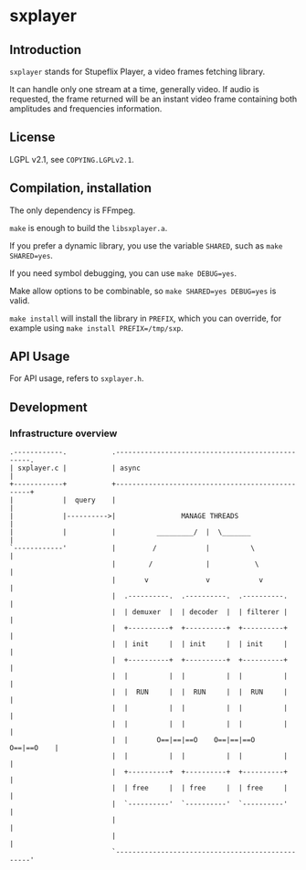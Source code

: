 # sxplayer


## Introduction

`sxplayer` stands for Stupeflix Player, a video frames fetching library.

It can handle only one stream at a time, generally video. If audio is
requested, the frame returned will be an instant video frame containing both
amplitudes and frequencies information.

## License

LGPL v2.1, see `COPYING.LGPLv2.1`.

## Compilation, installation

The only dependency is FFmpeg.

`make` is enough to build the `libsxplayer.a`.

If you prefer a dynamic library, you use the variable `SHARED`, such as `make
SHARED=yes`.

If you need symbol debugging, you can use `make DEBUG=yes`.

Make allow options to be combinable, so `make SHARED=yes DEBUG=yes` is valid.

`make install` will install the library in `PREFIX`, which you can override,
for example using `make install PREFIX=/tmp/sxp`.


## API Usage

For API usage, refers to `sxplayer.h`.


## Development

### Infrastructure overview

```
.------------.           .-------------------------------------------------.
| sxplayer.c |           | async                                           |
+------------+           +-------------------------------------------------+
|            |  query    |                                                 |
|            |---------->|                MANAGE THREADS                   |
|            |           |          _________/  |  \_______                |
`------------'           |         /            |          \               |
                         |        /             |           \              |
                         |       v              v            v             |
                         |  .----------.  .----------.  .----------.       |
                         |  | demuxer  |  | decoder  |  | filterer |       |
                         |  +----------+  +----------+  +----------+       |
                         |  | init     |  | init     |  | init     |       |
                         |  +----------+  +----------+  +----------+       |
                         |  |          |  |          |  |          |       |
                         |  |  RUN     |  |  RUN     |  |  RUN     |       |
                         |  |          |  |          |  |          |       |
                         |  |          |  |          |  |          |       |
                         |  |       O==|==|==O    O==|==|==O    O==|==O    |
                         |  |          |  |          |  |          |       |
                         |  +----------+  +----------+  +----------+       |
                         |  | free     |  | free     |  | free     |       |
                         |  `----------'  `----------'  `----------'       |
                         |                                                 |
                         |                                                 |
                         `-------------------------------------------------'
```

